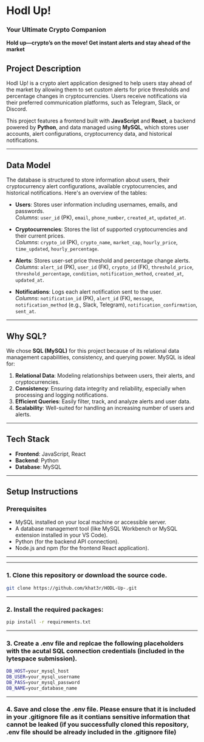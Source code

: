 # Hodl Up!
### Your Ultimate Crypto Companion

**Hold up—crypto’s on the move! Get instant alerts and stay ahead of the market**

## Project Description
Hodl Up! is a crypto alert application designed to help users stay ahead of the market by allowing them to set custom alerts for price thresholds and percentage changes in cryptocurrencies. Users receive notifications via their preferred communication platforms, such as Telegram, Slack, or Discord.

This project features a frontend built with **JavaScript** and **React**, a backend powered by **Python**, and data managed using **MySQL**, which stores user accounts, alert configurations, cryptocurrency data, and historical notifications.

---

## Data Model
The database is structured to store information about users, their cryptocurrency alert configurations, available cryptocurrencies, and historical notifications. Here's an overview of the tables:

- **Users**: Stores user information including usernames, emails, and passwords.  
  _Columns_: `user_id` (PK), `email`, `phone_number`, `created_at`, `updated_at`.
  
- **Cryptocurrencies**: Stores the list of supported cryptocurrencies and their current prices.  
  _Columns_: `crypto_id` (PK), `crypto_name`, `market_cap`, `hourly_price`, `time_updated`, `hourly_percentage`.

- **Alerts**: Stores user-set price threshold and percentage change alerts.  
  _Columns_: `alert_id` (PK), `user_id` (FK), `crypto_id` (FK), `threshold_price`, `threshold_percentage`, `condition`, `notification_method`, `created_at`, `updated_at`.

- **Notifications**: Logs each alert notification sent to the user.  
  _Columns_: `notification_id` (PK), `alert_id` (FK), `message`, `notification_method` (e.g., Slack, Telegram), `notification_confirmation`, `sent_at`.

---

## Why SQL?
We chose **SQL (MySQL)** for this project because of its relational data management capabilities, consistency, and querying power. MySQL is ideal for:
1. **Relational Data**: Modeling relationships between users, their alerts, and cryptocurrencies.
2. **Consistency**: Ensuring data integrity and reliability, especially when processing and logging notifications.
3. **Efficient Queries**: Easily filter, track, and analyze alerts and user data.
4. **Scalability**: Well-suited for handling an increasing number of users and alerts.

---

## Tech Stack
- **Frontend**: JavaScript, React
- **Backend**: Python
- **Database**: MySQL

---

## Setup Instructions
### Prerequisites
- MySQL installed on your local machine or accessible server.
- A database management tool (like MySQL Workbench or MySQL extension installed in your VS Code).
- Python (for the backend API connection).
- Node.js and npm (for the frontend React application).
---

---
### 1. Clone this repository or download the source code.

```bash 
git clone https://github.com/khat3r/HODL-Up-.git 
```
---
### 2. Install the required packages:  

```bash
pip install -r requirements.txt
```
---
### 3. Create a .env file and replcae the following placeholders with the acutal SQL connection credentials (included in the lytespace submission). 

```bash
DB_HOST=your_mysql_host
DB_USER=your_mysql_username
DB_PASS=your_mysql_password
DB_NAME=your_database_name
```
---
### 4. Save and close the .env file. Please ensure that it is included in your .gitignore file as it contians sensitive information that cannot be leaked (if you successfully cloned this repository, .env file should be already included in the .gitignore file)  

